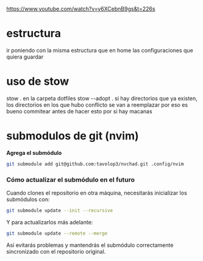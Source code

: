 https://www.youtube.com/watch?v=y6XCebnB9gs&t=226s

# estructura
ir poniendo con la misma estructura que en home
las configuraciones que quiera guardar

# uso de stow
stow . en la carpeta dotfiles
stow --adopt . si hay directorios que ya existen,
los directorios en los que hubo conflicto se van a reemplazar
por eso es bueno commitear antes de hacer esto por si hay macanas

# submodulos de git (nvim)
**Agrega el submódulo**  
   ```sh
   git submodule add git@github.com:tavolop3/nvchad.git .config/nvim
   ```

### **Cómo actualizar el submódulo en el futuro**
Cuando clones el repositorio en otra máquina, necesitarás inicializar los submódulos con:
```sh
git submodule update --init --recursive
```
Y para actualizarlos más adelante:
```sh
git submodule update --remote --merge
```

Así evitarás problemas y mantendrás el submódulo correctamente sincronizado con el repositorio original.

